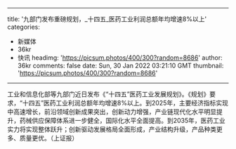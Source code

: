 
---
title: '九部门发布重磅规划，_十四五_医药工业利润总额年均增速8%以上'
categories: 
 - 新媒体
 - 36kr
 - 快讯
headimg: 'https://picsum.photos/400/300?random=8686'
author: 36kr
comments: false
date: Sun, 30 Jan 2022 03:21:10 GMT
thumbnail: 'https://picsum.photos/400/300?random=8686'
---

<div>   
工业和信息化部等九部门近日发布《“十四五”医药工业发展规划》。《规划》要求，“十四五”医药工业利润总额年均增速8%以上。到2025年，主要经济指标实现中高速增长，前沿领域创新成果突出，创新动力增强，产业链现代化水平明显提升，药械供应保障体系进一步健全，国际化水平全面提高。到2035年，医药工业实力将实现整体跃升；创新驱动发展格局全面形成，产业结构升级，产品种类更多、质量更优。（上证报）  
</div>
            